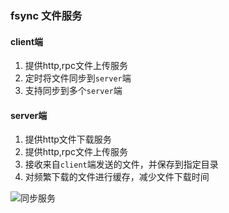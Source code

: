 ### fsync 文件服务
#### client端
1. 提供http,rpc文件上传服务
2. 定时将文件同步到`server`端
3. 支持同步到多个`server`端


#### server端
1. 提供http文件下载服务
2. 提供http,rpc文件上传服务
3. 接收来自`client`端发送的文件，并保存到指定目录
4. 对频繁下载的文件进行缓存，减少文件下载时间


![同步服务](https://github.com/micro-plat/fsync/blob/master/fsync.png)